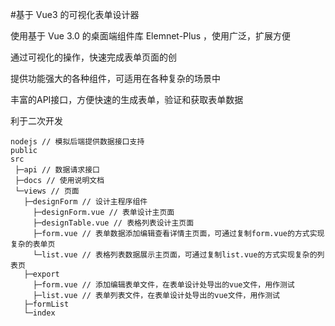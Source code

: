 #基于 Vue3 的可视化表单设计器

使用基于 Vue 3.0 的桌面端组件库 Elemnet-Plus ，使用广泛，扩展方便

通过可视化的操作，快速完成表单页面的创

提供功能强大的各种组件，可适用在各种复杂的场景中

丰富的API接口，方便快速的生成表单，验证和获取表单数据

利于二次开发

```text
nodejs // 模拟后端提供数据接口支持
public
src
 ├─api // 数据请求接口
 ├─docs // 使用说明文档
 └─views // 页面
   ├─designForm // 设计主程序组件
     ├─designForm.vue // 表单设计主页面
     ├─designTable.vue // 表格列表设计主页面
     ├─form.vue // 表单数据添加编辑查看详情主页面，可通过复制form.vue的方式实现复杂的表单页
     └─list.vue // 表格列表数据展示主页面，可通过复制list.vue的方式实现复杂的列表页
   ├─export
     ├─form.vue // 添加编辑表单文件，在表单设计处导出的vue文件，用作测试
     ├─list.vue // 表单列表文件，在表单设计处导出的vue文件，用作测试
   ├─formList
   └─index
```

